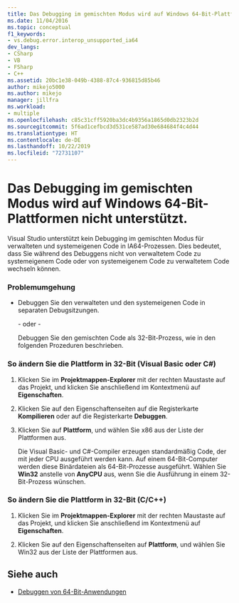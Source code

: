 ```yaml
---
title: Das Debugging im gemischten Modus wird auf Windows 64-Bit-Plattformen nicht unterstützt. | Microsoft-Dokumentation
ms.date: 11/04/2016
ms.topic: conceptual
f1_keywords:
- vs.debug.error.interop_unsupported_ia64
dev_langs:
- CSharp
- VB
- FSharp
- C++
ms.assetid: 20bc1e38-049b-4388-87c4-936815d85b46
author: mikejo5000
ms.author: mikejo
manager: jillfra
ms.workload:
- multiple
ms.openlocfilehash: c85c31cff5920ba3dc4b9356a1865d0db2323b2d
ms.sourcegitcommit: 5f6ad1cefbcd3d531ce587ad30e684684f4c4d44
ms.translationtype: HT
ms.contentlocale: de-DE
ms.lasthandoff: 10/22/2019
ms.locfileid: "72731107"
---
```

# <a name="mixed-mode-debugging-for-ia64-processes-is-unsupported"></a>Das Debugging im gemischten Modus wird auf Windows 64-Bit-Plattformen nicht unterstützt.
Visual Studio unterstützt kein Debugging im gemischten Modus für verwalteten und systemeigenen Code in IA64-Prozessen. Dies bedeutet, dass Sie während des Debuggens nicht von verwaltetem Code zu systemeigenem Code oder von systemeigenem Code zu verwaltetem Code wechseln können.

### <a name="workarounds"></a>Problemumgehung

- Debuggen Sie den verwalteten und den systemeigenen Code in separaten Debugsitzungen.

     - oder -

     Debuggen Sie den gemischten Code als 32-Bit-Prozess, wie in den folgenden Prozeduren beschrieben.

### <a name="to-change-the-platform-to-32-bit-visual-basic-or-c"></a>So ändern Sie die Plattform in 32-Bit (Visual Basic oder C#)

1. Klicken Sie im **Projektmappen-Explorer** mit der rechten Maustaste auf das Projekt, und klicken Sie anschließend im Kontextmenü auf **Eigenschaften**.

2. Klicken Sie auf den Eigenschaftenseiten auf die Registerkarte **Kompilieren** oder auf die Registerkarte **Debuggen**.

3. Klicken Sie auf **Plattform**, und wählen Sie x86 aus der Liste der Plattformen aus.

     Die Visual Basic- und C#-Compiler erzeugen standardmäßig Code, der mit jeder CPU ausgeführt werden kann. Auf einem 64-Bit-Computer werden diese Binärdateien als 64-Bit-Prozesse ausgeführt. Wählen Sie **Win32** anstelle von **AnyCPU** aus, wenn Sie die Ausführung in einem 32-Bit-Prozess wünschen.

### <a name="to-change-the-platform-to-32-bit-cc"></a>So ändern Sie die Plattform in 32-Bit (C/C++)

1. Klicken Sie im **Projektmappen-Explorer** mit der rechten Maustaste auf das Projekt, und klicken Sie anschließend im Kontextmenü auf **Eigenschaften**.

2. Klicken Sie auf den Eigenschaftenseiten auf **Plattform**, und wählen Sie Win32 aus der Liste der Plattformen aus.

## <a name="see-also"></a>Siehe auch
- [Debuggen von 64-Bit-Anwendungen](../debugger/debug-64-bit-applications.md)